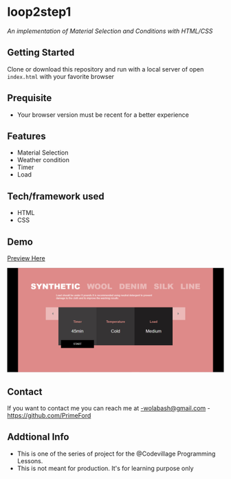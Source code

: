 # loop2step1
*An implementation of Material Selection and Conditions with HTML/CSS*

## Getting Started
Clone or download this repository and run with a local server of open `index.html` with your favorite browser

## Prequisite
- Your browser version must be recent for a better experience

## Features
- Material Selection
- Weather condition
- Timer
- Load

## Tech/framework used
- HTML
- CSS

## Demo
[Preview Here](https://rawcdn.githack.com/PrimeFord/loop2step1/3a7074fbb5e230774bb91e4cf7bdfdd963c00063/index.html)

![screenshot](./media/snip.png)
## Contact
If you want to contact me you can reach me at
-wolabash@gmail.com
-https://github.com/PrimeFord

## Addtional Info
- This is one of the series of project for the @Codevillage Programming Lessons.
- This is not meant for production. It's for learning purpose only